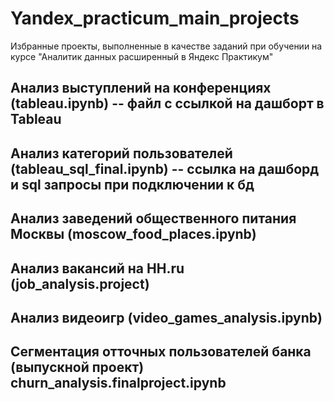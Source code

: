 # Yandex_practicum_main_projects
Избранные проекты, выполненные в качестве заданий при обучении  на курсе "Аналитик данных расширенный в Яндекс Практикум"

## Анализ выступлений на конференциях (tableau.ipynb) -- файл с ссылкой на дашборт в Tableau

## Анализ категорий пользователей (tableau_sql_final.ipynb) -- ссылка на дашборд и sql запросы при подключении к бд

## Анализ заведений общественного питания Москвы (moscow_food_places.ipynb)

## Анализ вакансий на HH.ru (job_analysis.project)

## Анализ видеоигр (video_games_analysis.ipynb)

## Сегментация отточных пользователей банка (выпускной проект) churn_analysis.finalproject.ipynb
